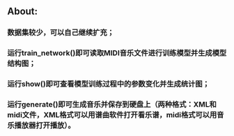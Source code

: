 ## About:
### 数据集较少，可以自己继续扩充；
### 运行train_network()即可读取MIDI音乐文件进行训练模型并生成模型结构图； 
### 运行show()即可查看模型训练过程中的参数变化并生成统计图；
### 运行generate()即可生成音乐并保存到硬盘上（两种格式：XML和midi文件，XML格式可以用谱曲软件打开看乐谱，midi格式可以用音乐播放器打开播放）。
